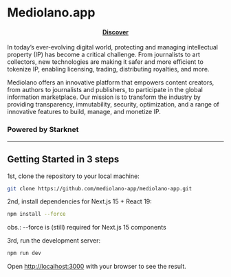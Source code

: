 # Mediolano.app

<h4 align="center">
  <a href="https://mediolano.app">Discover</a>
</h4>

In today’s ever-evolving digital world, protecting and managing intellectual property (IP) has become a critical challenge. From journalists to art collectors, new technologies are making it safer and more efficient to tokenize IP, enabling licensing, trading, distributing royalties, and more.

Mediolano offers an innovative platform that empowers content creators, from authors to journalists and publishers, to participate in the global information marketplace. Our mission is to transform the industry by providing transparency, immutability, security, optimization, and a range of innovative features to build, manage, and monetize IP.

### Powered by Starknet

---

## Getting Started in 3 steps

1st, clone the repository to your local machine:

```bash
git clone https://github.com/mediolano-app/mediolano-app.git
```
2nd, install dependencies for Next.js 15 + React 19:

```bash
npm install --force
```
obs.: --force is (still) required for Next.js 15 components

3rd, run the development server:

```bash
npm run dev
```

Open [http://localhost:3000](http://localhost:3000) with your browser to see the result.
